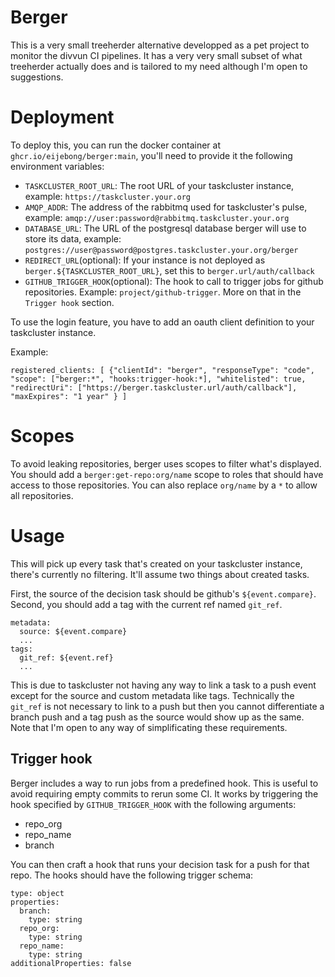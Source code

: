 Berger
======

This is a very small treeherder alternative developped as a pet project to
monitor the divvun CI pipelines. It has a very very small subset of what
treeherder actually does and is tailored to my need although I'm open to
suggestions.

# Deployment

To deploy this, you can run the docker container at
`ghcr.io/eijebong/berger:main`, you'll need to provide it the following
environment variables:

- `TASKCLUSTER_ROOT_URL`: The root URL of your taskcluster instance, example: `https://taskcluster.your.org`
- `AMQP_ADDR`: The address of the rabbitmq used for taskcluster's pulse, example: `amqp://user:password@rabbitmq.taskcluster.your.org`
- `DATABASE_URL`: The URL of the postgresql database berger will use to store its data, example: `postgres://user@password@postgres.taskcluster.your.org/berger`
- `REDIRECT_URL`(optional): If your instance is not deployed as `berger.${TASKCLUSTER_ROOT_URL}`, set this to `berger.url/auth/callback`
- `GITHUB_TRIGGER_HOOK`(optional): The hook to call to trigger jobs for github repositories. Example: `project/github-trigger`. More on that in the `Trigger hook` section.

To use the login feature, you have to add an oauth client definition to your taskcluster instance.

Example:

`registered_clients: [ {"clientId": "berger", "responseType": "code", "scope": ["berger:*", "hooks:trigger-hook:*], "whitelisted": true, "redirectUri": ["https://berger.taskcluster.url/auth/callback"], "maxExpires": "1 year" } ]`

# Scopes

To avoid leaking repositories, berger uses scopes to filter what's displayed.
You should add a `berger:get-repo:org/name` scope to roles that should have
access to those repositories. You can also replace `org/name` by a `*` to allow
all repositories.

# Usage

This will pick up every task that's created on your taskcluster instance,
there's currently no filtering. It'll assume two things about created tasks.

First, the source of the decision task should be github's `${event.compare}`.
Second, you should add a tag with the current ref named `git_ref`.

```
metadata:
  source: ${event.compare}
  ...
tags:
  git_ref: ${event.ref}
  ...
```

This is due to taskcluster not having any way to link a task to a push event
except for the source and custom metadata like tags.
Technically the `git_ref` is not necessary to link to a push but then you
cannot differentiate a branch push and a tag push as the source would show up
as the same. Note that I'm open to any way of simplificating these requirements.

## Trigger hook

Berger includes a way to run jobs from a predefined hook. This is useful to
avoid requiring empty commits to rerun some CI. It works by triggering the hook
specified by `GITHUB_TRIGGER_HOOK` with the following arguments:
  - repo\_org
  - repo\_name
  - branch

You can then craft a hook that runs your decision task for a push for that repo. The hooks should have the following trigger schema:

```
type: object
properties:
  branch:
    type: string
  repo_org:
    type: string
  repo_name:
    type: string
additionalProperties: false
```
